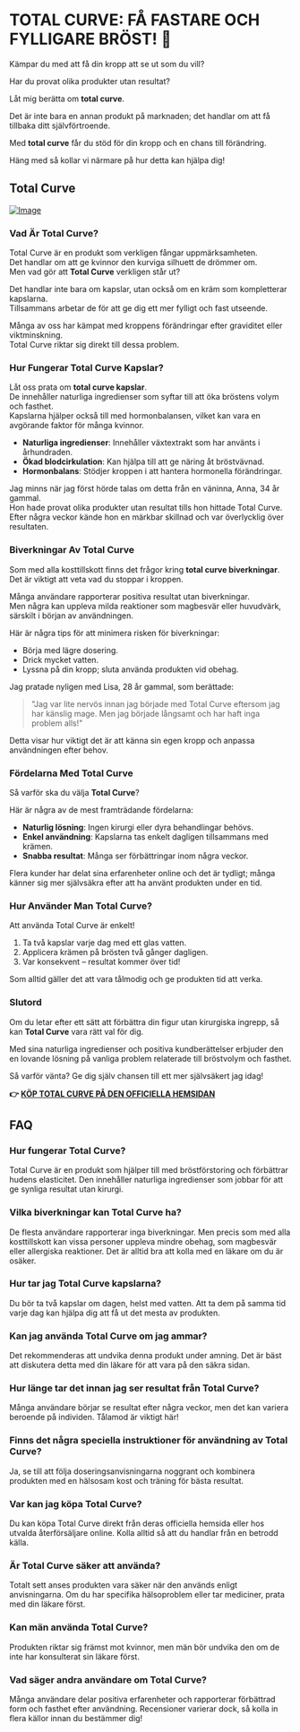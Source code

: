 # TOTAL CURVE: FÅ FASTARE OCH FYLLIGARE BRÖST! 🌟

Kämpar du med att få din kropp att se ut som du vill? 

Har du provat olika produkter utan resultat? 

Låt mig berätta om **total curve**. 

Det är inte bara en annan produkt på marknaden; det handlar om att få tillbaka ditt självförtroende. 

Med **total curve** får du stöd för din kropp och en chans till förändring. 

Häng med så kollar vi närmare på hur detta kan hjälpa dig!

## Total Curve

[![Image](https://www2.sellhealth.com/97/totalcurve_468x80_1.jpg)](https://gchaffi.com/212N0pKL)

### Vad Är Total Curve?

Total Curve är en produkt som verkligen fångar uppmärksamheten.  
Det handlar om att ge kvinnor den kurviga silhuett de drömmer om.  
Men vad gör att **Total Curve** verkligen står ut?  

Det handlar inte bara om kapslar, utan också om en kräm som kompletterar kapslarna.  
Tillsammans arbetar de för att ge dig ett mer fylligt och fast utseende.  

Många av oss har kämpat med kroppens förändringar efter graviditet eller viktminskning.  
Total Curve riktar sig direkt till dessa problem.

### Hur Fungerar Total Curve Kapslar?

Låt oss prata om **total curve kapslar**.  
De innehåller naturliga ingredienser som syftar till att öka bröstens volym och fasthet.  
Kapslarna hjälper också till med hormonbalansen, vilket kan vara en avgörande faktor för många kvinnor.

- **Naturliga ingredienser**: Innehåller växtextrakt som har använts i århundraden.
- **Ökad blodcirkulation**: Kan hjälpa till att ge näring åt bröstvävnad.
- **Hormonbalans**: Stödjer kroppen i att hantera hormonella förändringar.

Jag minns när jag först hörde talas om detta från en väninna, Anna, 34 år gammal.  
Hon hade provat olika produkter utan resultat tills hon hittade Total Curve.  
Efter några veckor kände hon en märkbar skillnad och var överlycklig över resultaten.

### Biverkningar Av Total Curve

Som med alla kosttillskott finns det frågor kring **total curve biverkningar**.  
Det är viktigt att veta vad du stoppar i kroppen.

Många användare rapporterar positiva resultat utan biverkningar.  
Men några kan uppleva milda reaktioner som magbesvär eller huvudvärk, särskilt i början av användningen.

Här är några tips för att minimera risken för biverkningar:

- Börja med lägre dosering.
- Drick mycket vatten.
- Lyssna på din kropp; sluta använda produkten vid obehag.

Jag pratade nyligen med Lisa, 28 år gammal, som berättade:

> "Jag var lite nervös innan jag började med Total Curve eftersom jag har känslig mage. Men jag började långsamt och har haft inga problem alls!"

Detta visar hur viktigt det är att känna sin egen kropp och anpassa användningen efter behov.

### Fördelarna Med Total Curve

Så varför ska du välja **Total Curve**?  

Här är några av de mest framträdande fördelarna:

- **Naturlig lösning**: Ingen kirurgi eller dyra behandlingar behövs.
- **Enkel användning**: Kapslarna tas enkelt dagligen tillsammans med krämen.
- **Snabba resultat**: Många ser förbättringar inom några veckor.

Flera kunder har delat sina erfarenheter online och det är tydligt; många känner sig mer självsäkra efter att ha använt produkten under en tid.

### Hur Använder Man Total Curve?

Att använda Total Curve är enkelt!  

1. Ta två kapslar varje dag med ett glas vatten.
2. Applicera krämen på brösten två gånger dagligen.
3. Var konsekvent – resultat kommer över tid!

Som alltid gäller det att vara tålmodig och ge produkten tid att verka.

### Slutord

Om du letar efter ett sätt att förbättra din figur utan kirurgiska ingrepp, så kan **Total Curve** vara rätt val för dig.  

Med sina naturliga ingredienser och positiva kundberättelser erbjuder den en lovande lösning på vanliga problem relaterade till bröstvolym och fasthet.

Så varför vänta? Ge dig själv chansen till ett mer självsäkert jag idag!



**👉 [KÖP TOTAL CURVE PÅ DEN OFFICIELLA HEMSIDAN](https://gchaffi.com/212N0pKL)**

## FAQ

### Hur fungerar Total Curve?

Total Curve är en produkt som hjälper till med bröstförstoring och förbättrar hudens elasticitet. Den innehåller naturliga ingredienser som jobbar för att ge synliga resultat utan kirurgi.

### Vilka biverkningar kan Total Curve ha?

De flesta användare rapporterar inga biverkningar. Men precis som med alla kosttillskott kan vissa personer uppleva mindre obehag, som magbesvär eller allergiska reaktioner. Det är alltid bra att kolla med en läkare om du är osäker.

### Hur tar jag Total Curve kapslarna?

Du bör ta två kapslar om dagen, helst med vatten. Att ta dem på samma tid varje dag kan hjälpa dig att få ut det mesta av produkten.

### Kan jag använda Total Curve om jag ammar?

Det rekommenderas att undvika denna produkt under amning. Det är bäst att diskutera detta med din läkare för att vara på den säkra sidan.

### Hur länge tar det innan jag ser resultat från Total Curve?

Många användare börjar se resultat efter några veckor, men det kan variera beroende på individen. Tålamod är viktigt här!

### Finns det några speciella instruktioner för användning av Total Curve?

Ja, se till att följa doseringsanvisningarna noggrant och kombinera produkten med en hälsosam kost och träning för bästa resultat.

### Var kan jag köpa Total Curve?

Du kan köpa Total Curve direkt från deras officiella hemsida eller hos utvalda återförsäljare online. Kolla alltid så att du handlar från en betrodd källa.

### Är Total Curve säker att använda?

Totalt sett anses produkten vara säker när den används enligt anvisningarna. Om du har specifika hälsoproblem eller tar mediciner, prata med din läkare först.

### Kan män använda Total Curve?

Produkten riktar sig främst mot kvinnor, men män bör undvika den om de inte har konsulterat sin läkare först.

### Vad säger andra användare om Total Curve?

Många användare delar positiva erfarenheter och rapporterar förbättrad form och fasthet efter användning. Recensioner varierar dock, så kolla in flera källor innan du bestämmer dig!